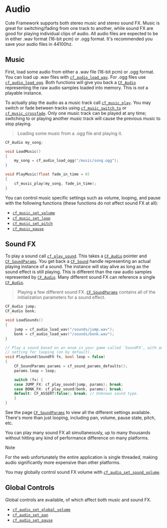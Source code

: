 # Audio

Cute Framework supports both stereo music and stereo sound FX. Music is great for switching/fading from one track to another, while sound FX are good for playing individual clips of audio. All audio files are expected to be in either .wav format (16-bit pcm) or .ogg format. It's recommended you save your audio files in 44100hz.

## Music

First, load some audio from either a .wav file (16-bit pcm) or .ogg format. You can load up .wav files with [`cf_audio_load_wav`](../audio/cf_audio_load_wav.md). For .ogg files use [`cf_audio_load_ogg`](../audio/cf_audio_load_ogg.md). Both functions will give you back a [`CF_Audio`](../audio/cf_audio.md) representing the raw audio samples loaded into memory. This is _not_ a playable instance.

To actually play the audio as a music track call [`cf_music_play`](../audio/cf_music_play.md). You may switch or fade between tracks using [`cf_music_switch_to`](../audio/cf_music_switch_to.md) or [`cf_music_crossfade`](../audio/cf_music_crossfade.md). Only one music track can be played at any time; switching to or playing another music track will cause the previous music to stop playing.

> Loading some music from a .ogg file and playing it.

```cpp
CF_Audio my_song;

void LoadMusic()
{
	my_song = cf_audio_load_ogg("/music/song.ogg");
}

void PlayMusic(float fade_in_time = 0)
{
	cf_music_play(my_song, fade_in_time);
}
```

You can control music specific settings such as volume, looping, and pause with the following functions (these functions do not affect sound FX at all):

- [`cf_music_set_volume`](../audio/cf_music_set_volume.md)
- [`cf_music_set_loop`](../audio/cf_music_set_loop.md)
- [`cf_music_set_pitch`](../audio/cf_music_set_pitch.md)
- [`cf_music_pause`](../audio/cf_music_pause.md)

## Sound FX

To play a sound call [`cf_play_sound`](../audio/cf_play_sound.md). This takes a [`CF_Audio`](../audio/cf_audio.md) pointer and [`CF_SoundParams`](../audio/cf_soundparams.md). You get back a [`CF_Sound`](../audio/cf_sound.md) handle representing an actual playing instance of a sound. The instance will stay alive as long as the sound effect is still playing. This is different than the raw audio samples represented by [`CF_Audio`](../audio/cf_audio.md). Many different sound FX can reference a single [`CF_Audio`](../audio/cf_audio.md).

> Playing a few different sound FX. [`CF_SoundParams`](../audio/cf_soundparams.md) contains all of the initialization parameters for a sound effect.

```cpp
CF_Audio jump;
CF_Audio bonk;

void LoadSounds()
{
	jump = cf_audio_load_wav("/sounds/jump.wav");
	bonk = cf_audio_load_wav("/sounds/bonk.wav");
}

// Play a sound based on an enum in your game called `SoundFX`, with an optional
// setting for looping (on by default).
void PlaySound(SoundFX fx, bool loop = false)
{
	CF_SoundParams params = cf_sound_params_defaults();
	params.loop = loop;

	switch (fx) {
	case JUMP_FX: cf_play_sound(jump, params); break;
	case BONK_FX: cf_play_sound(bonk, params); break;
	default: CF_ASSERT(false); break; // Unknown sound type.
	}
}
```

See the page [`CF_SoundParams`](../audio/cf_soundparams.md) to view all the different settings available. There's more than just looping, including pan, volume, pause state, pitch, etc.

You can play many sound FX all simultaneously, up to many thousands without hitting any kind of performance difference on many platforms.

> [!NOTE]
> For the web unfortunately the entire application is single threaded, making audio significantly more expensive than other platforms.

You may globally control sound FX volume with [`cf_audio_set_sound_volume`](../audio/cf_audio_set_sound_volume.md).

## Global Controls

Global controls are available, of which affect both music and sound FX.

- [`cf_audio_set_global_volume`](../audio/cf_audio_set_global_volume.md)
- [`cf_audio_set_pan`](../audio/cf_audio_set_pan.md)
- [`cf_audio_set_pause`](../audio/cf_audio_set_pause.md)

